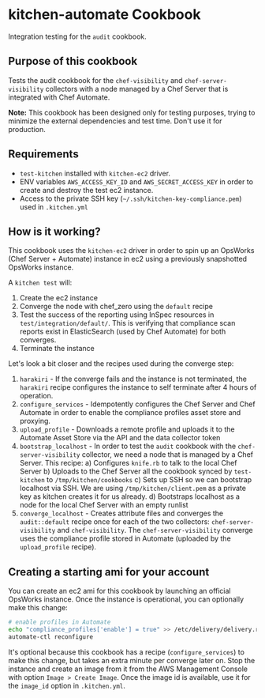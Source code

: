 # kitchen-automate Cookbook

Integration testing for the `audit` cookbook.

## Purpose of this cookbook

Tests the audit cookbook for the `chef-visibility` and `chef-server-visibility` collectors with a node managed by a Chef Server that is integrated with Chef Automate.

**Note:** This cookbook has been designed only for testing purposes, trying to minimize the external dependencies and test time. Don't use it for production.

## Requirements

 * `test-kitchen` installed with `kitchen-ec2` driver.
 * ENV variables `AWS_ACCESS_KEY_ID` and `AWS_SECRET_ACCESS_KEY` in order to create and destroy the test ec2 instance.
 * Access to the private SSH key (`~/.ssh/kitchen-key-compliance.pem`) used in `.kitchen.yml`

## How is it working?

This cookbook uses the `kitchen-ec2` driver in order to spin up an OpsWorks (Chef Server + Automate) instance in ec2 using a previously snapshotted OpsWorks instance.

A `kitchen test` will:
1. Create the ec2 instance
2. Converge the node with chef_zero using the `default` recipe
3. Test the success of the reporting using InSpec resources in `test/integration/default/`. This is verifying that compliance scan reports exist in ElasticSearch (used by Chef Automate) for both converges.
4. Terminate the instance

Let's look a bit closer and the recipes used during the converge step:

1. `harakiri` - If the converge fails and the instance is not terminated, the `harakiri` recipe configures the instance to self terminate after 4 hours of operation.
2. `configure_services` - Idempotently configures the Chef Server and Chef Automate in order to enable the compliance profiles asset store and proxying.
3. `upload_profile` - Downloads a remote profile and uploads it to the Automate Asset Store via the API and the data collector token
4. `bootstrap_localhost` - In order to test the `audit` cookbook with the `chef-server-visibility` collector, we need a node that is managed by a Chef Server. This recipe:
  a) Configures `knife.rb` to talk to the local Chef Server
  b) Uploads to the Chef Server all the cookbook synced by `test-kitchen` to `/tmp/kitchen/cookbooks`
  c) Sets up SSH so we can bootstrap localhost via SSH. We are using `/tmp/kitchen/client.pem` as a private key as kitchen creates it for us already.
  d) Bootstraps localhost as a node for the local Chef Server with an empty runlist
5. `converge_localhost` - Creates attribute files and converges the `audit::default` recipe once for each of the two collectors: `chef-server-visibility` and `chef-visibility`. The `chef-server-visibility` converge uses the compliance profile stored in Automate (uploaded by the `upload_profile` recipe).


## Creating a starting ami for your account

You can create an ec2 ami for this cookbook by launching an official OpsWorks instance. Once the instance is operational, you can optionally make this change:

```bash
# enable profiles in Automate
echo "compliance_profiles['enable'] = true" >> /etc/delivery/delivery.rb
automate-ctl reconfigure
```

It's optional because this cookbook has a recipe (`configure_services`) to make this change, but takes an extra minute per converge later on.
Stop the instance and create an image from it from the AWS Management Console with option `Image > Create Image`. Once the image id is available, use it for the `image_id` option in `.kitchen.yml`.
